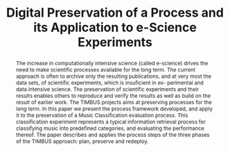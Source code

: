 ---
abstract: 'The increase in computationally intensive science (called e-science) drives
  the need to make scientific processes available for the long term. The current approach
  is often to archive only the resulting publications, and at very most the data sets,
  of scientific experiments, which is insuficient in ex- perimental and data intensive
  science. The preservation of scientific experiments and their results enables others
  to reproduce and verify the results as well as build on the result of earlier work.
  The TIMBUS projects aims at preserving processes for the long term. In this paper
  we present the process framework developed, and apply it to the preservation of
  a Music Classification evaluation process. This classification experiment represents
  a typical information retrieval process for classifying music into predefined categories,
  and evaluating the performance thereof. The paper describes and applies the process
  steps of the three phases of the TIMBUS approach: plan, preserve and redeploy.'
creators:
- Strodl, Stephan
- Mayer, Rudolf
- Antunes, Gonçalo
- Draws, Daniel
- Rauber, Andreas
date: null
document_url: https://services.phaidra.univie.ac.at/api/object/o:378017/download
grand_parent: iPRES
institutions: []
keywords:
- digital preservation
- e-science
- lisbon
landing_page_url: https://phaidra.univie.ac.at/o:378017
language: eng
layout: publication
license: CC BY-SA 2.0 AT
notes_url: null
parent: iPRES 2013
presentation_url: null
publication_type: paper
size: 1983302
source_name: iPRES
title: Digital Preservation of a Process and its Application to e-Science Experiments
year: 2013
---